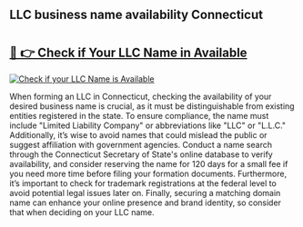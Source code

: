 ## LLC business name availability Connecticut 

# <h2><a href="http://shrsl.com/4unio">🔗 👉 Check if Your LLC Name in Available</a></h2>

[![Check if your LLC Name is Available](https://llcbible.com/name-availability-button.jpg)](http://shrsl.com/4unio)

When forming an LLC in Connecticut, checking the availability of your desired business name is crucial, as it must be distinguishable from existing entities registered in the state. To ensure compliance, the name must include "Limited Liability Company" or abbreviations like "LLC" or "L.L.C." Additionally, it’s wise to avoid names that could mislead the public or suggest affiliation with government agencies. Conduct a name search through the Connecticut Secretary of State's online database to verify availability, and consider reserving the name for 120 days for a small fee if you need more time before filing your formation documents. Furthermore, it’s important to check for trademark registrations at the federal level to avoid potential legal issues later on. Finally, securing a matching domain name can enhance your online presence and brand identity, so consider that when deciding on your LLC name.